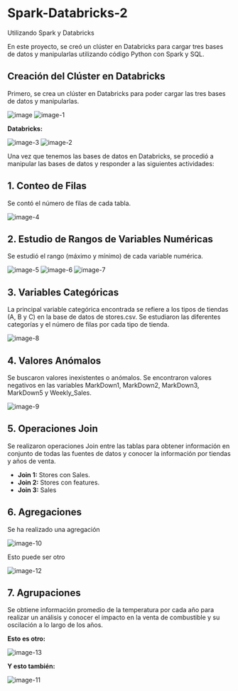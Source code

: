 # Spark-Databricks-2

Utilizando Spark y Databricks

En este proyecto, se creó un clúster en Databricks para cargar tres bases de datos y manipularlas utilizando código Python con Spark y SQL.

## Creación del Clúster en Databricks

Primero, se crea un clúster en Databricks para poder cargar las tres bases de datos y manipularlas.

![image](https://github.com/jolosjoel/Spark-Databricks-2/assets/45809759/121b5f97-da99-4764-9092-250a94f541da)
![image-1](https://github.com/jolosjoel/Spark-Databricks-2/assets/45809759/c5e186ee-9d1b-45f1-bb31-fd86856c024e)

**Databricks:**

![image-3](https://github.com/jolosjoel/Spark-Databricks-2/assets/45809759/692c9b56-9047-4c01-9423-7cfb0d992c69)
![image-2](https://github.com/jolosjoel/Spark-Databricks-2/assets/45809759/a9e1b256-7799-4159-95b5-66e2586228c2)

Una vez que tenemos las bases de datos en Databricks, se procedió a manipular las bases de datos y responder a las siguientes actividades:

## 1. Conteo de Filas

Se contó el número de filas de cada tabla.

![image-4](https://github.com/jolosjoel/Spark-Databricks-2/assets/45809759/f817fa76-2158-4945-94e6-85e6bcbd99ce)

## 2. Estudio de Rangos de Variables Numéricas

Se estudió el rango (máximo y mínimo) de cada variable numérica.

![image-5](https://github.com/jolosjoel/Spark-Databricks-2/assets/45809759/73c7b750-9e17-43a0-b6e0-7951955f03a9)
![image-6](https://github.com/jolosjoel/Spark-Databricks-2/assets/45809759/f580b73f-0ff4-43a2-9ca7-19952f401c77)
![image-7](https://github.com/jolosjoel/Spark-Databricks-2/assets/45809759/2d219224-d9a8-4ca0-bd68-557eaa2a285e)

## 3. Variables Categóricas

La principal variable categórica encontrada se refiere a los tipos de tiendas (A, B y C) en la base de datos de stores.csv. Se estudiaron las diferentes categorías y el número de filas por cada tipo de tienda.

![image-8](https://github.com/jolosjoel/Spark-Databricks-2/assets/45809759/367c8471-0de0-4183-b2f5-efa1e343a82a)

## 4. Valores Anómalos

Se buscaron valores inexistentes o anómalos. Se encontraron valores negativos en las variables MarkDown1, MarkDown2, MarkDown3, MarkDown5 y Weekly_Sales.

![image-9](https://github.com/jolosjoel/Spark-Databricks-2/assets/45809759/6766f1d7-5104-43fc-865c-e18f38707147)

## 5. Operaciones Join

Se realizaron operaciones Join entre las tablas para obtener información en conjunto de todas las fuentes de datos y conocer la información por tiendas y años de venta.

- **Join 1:** Stores con Sales.
- **Join 2:** Stores con features.
- **Join 3:** Sales


## 6. Agregaciones

Se ha realizado una agregación

![image-10](https://github.com/jolosjoel/Spark-Databricks-2/assets/45809759/5ab8c149-9a53-46aa-b2bc-4e02e5cd02c1)

Esto puede ser otro

![image-12](https://github.com/jolosjoel/Spark-Databricks-2/assets/45809759/5c971518-2f49-42e2-aa4d-dcdd10ea2cf4)

## 7. Agrupaciones

Se obtiene información promedio de la temperatura por cada año para realizar un análisis y conocer el impacto en la venta de combustible y su oscilación a lo largo de los años.

**Esto es otro:**

![image-13](https://github.com/jolosjoel/Spark-Databricks-2/assets/45809759/4fb6ca9a-8f40-4461-a115-f07310416ebe)

**Y esto también:**

![image-11](https://github.com/jolosjoel/Spark-Databricks-2/assets/45809759/018962ab-7a0f-4f63-9089-d6d3fa5cce68)
